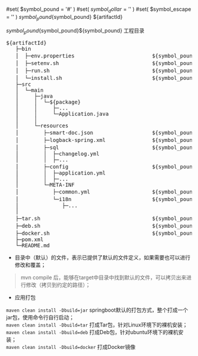 #set( $symbol_pound = '#' )
#set( $symbol_dollar = '$' )
#set( $symbol_escape = '\' )
${symbol_pound}${symbol_pound} ${artifactId}

${symbol_pound}${symbol_pound}${symbol_pound} 工程目录

<pre>
${artifactId}
   ├─bin
   │  ├─env.properties                         ${symbol_pound}${symbol_pound}（默认）环境变量定义
   │  ├─setenv.sh                              ${symbol_pound}${symbol_pound}（默认）运行前设置
   │  ├─run.sh                                 ${symbol_pound}${symbol_pound}（默认）运行脚本
   │  └─install.sh                             ${symbol_pound}${symbol_pound}（默认）Tar包安装脚本
   ├─src    
   │  └─main    
   │     ├─java    
   │     │  └─${package}
   │     │     ├─...
   │     │     └─Application.java
   │     │
   │     └─resources
   │        ├─smart-doc.json                   ${symbol_pound}${symbol_pound} smart-doc接口文档描述
   │        ├─logback-spring.xml               ${symbol_pound}${symbol_pound}（默认）logback日志配置
   │        ├─sql                              ${symbol_pound}${symbol_pound} liquibase数据库版本管理
   │        │  ├─changelog.yml
   │        │  ├─...
   │        ├─config                           ${symbol_pound}${symbol_pound} 应用配置（约定使用yml文件，并且放在config目录中）
   │        │  ├─application.yml    
   │        │  ├─...    
   │        └─META-INF    
   │           ├─common.yml                    ${symbol_pound}${symbol_pound} 默认配置
   │           └─i18n                          ${symbol_pound}${symbol_pound} 国际化资源
   │              ├─...    
   │    
   ├─tar.sh                                    ${symbol_pound}${symbol_pound}（默认）Tar构建
   ├─deb.sh                                    ${symbol_pound}${symbol_pound}（默认）Deb构建脚本
   ├─docker.sh                                 ${symbol_pound}${symbol_pound}（默认）Docker构建脚本
   ├─pom.xml    
   └─README.md   
</pre>

- 目录中（默认）的文件，表示已提供了默认的文件定义，如果需要也可以进行修改和覆盖；

> mvn compile 后，能够在target中目录中找到默认的文件，可以拷贝出来进行修改（拷贝到约定的路径）；

- 应用打包

`maven clean install -Dbuild=jar` springboot默认的打包方式，整个打成一个jar包，使用命令行自行启动；    
`maven clean install -Dbuild=tar` 打成Tar包，针对Linux环境下的裸机安装；    
`maven clean install -Dbuild=deb` 打成Deb包，针对ubuntu环境下的裸机安装；    
`maven clean install -Dbuild=docker` 打成Docker镜像
